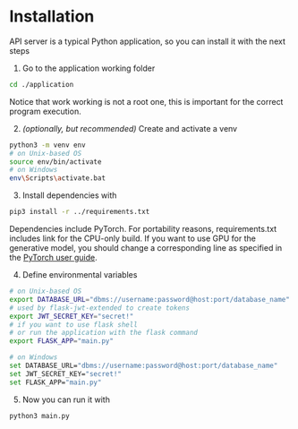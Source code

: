 # Installation
API server is a typical Python application, so you can install it with the next steps

1. Go to the application working folder
```bash
cd ./application
```
Notice that work working is not a root one, this is important for the correct program execution.

2. _(optionally, but recommended)_ Create and activate a venv
```bash
python3 -m venv env
# on Unix-based OS
source env/bin/activate 
# on Windows
env\Scripts\activate.bat
```

3. Install dependencies with
```bash
pip3 install -r ../requirements.txt
```
Dependencies include PyTorch. For portability reasons, requirements.txt includes link for the CPU-only build. If you want to use GPU for the generative model, you should change a corresponding line as specified in the [PyTorch user guide](https://pytorch.org/get-started/locally/).

4. Define environmental variables
```bash
# on Unix-based OS
export DATABASE_URL="dbms://username:password@host:port/database_name"
# used by flask-jwt-extended to create tokens
export JWT_SECRET_KEY="secret!"
# if you want to use flask shell
# or run the application with the flask command 
export FLASK_APP="main.py"
```
```bash
# on Windows
set DATABASE_URL="dbms://username:password@host:port/database_name"
set JWT_SECRET_KEY="secret!"
set FLASK_APP="main.py"
```

5. Now you can run it with
```bash
python3 main.py
```